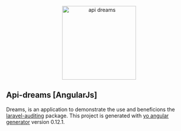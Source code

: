<p align="center">
  <img src="http://owen.com.br/imagens_para_web/logo-dreams.png" width="200px" alt="api dreams" />
</p>

## Api-dreams [AngularJs]
Dreams, is an application to demonstrate the use and beneficions the [laravel-auditing](https://github.com/owen-it/laravel-auditing) package.
This project is generated with [yo angular generator](https://github.com/yeoman/generator-angular) version 0.12.1.
